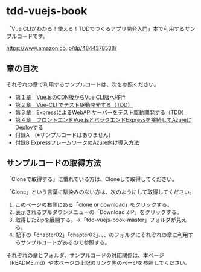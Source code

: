 ﻿# tdd-vuejs-book

「Vue CLIがわかる！使える！TDDでつくるアプリ開発入門」本で利用するサンプルコードです。 

https://www.amazon.co.jp/dp/4844378538/


## 章の目次

それぞれの章で利用するサンプルコードは、次を参照ください。

 * [第１章　Vue.jsのCDN版からVue CLI版へ移行](/chapter01)
 * [第２章　Vue-CLI でテスト駆動開発する（TDD）](/chapter02)
 * [第３章　ExpressによるWebAPIサーバーをテスト駆動開発する（TDD）](/chapter03)
 * [第４章　フロントエンドVue.jsとバックエンドExpressを接続してAzureにDeployする](/chapter04)
 * 付録A　(※サンプルコードはありません）
 * [付録B ExpressフレームワークのAzure向け導入方法](/appendix/b-azure-express-mocha)


## サンプルコードの取得方法

「Cloneで取得する」に慣れている方は、Cloneして取得してください。

「Clone」という言葉に馴染みのない方は、次のようにして取得してください。

1. このページの右側にある「clone or download」をクリックする。
2. 表示されるプルダウンメニューの「Download ZIP」をクリックする。
3. 取得したZipを展開する。→「tdd-vuejs-book-master」フォルダが見える。
4. 配下の「chapter02」「chapter03」、、、のフォルダにそれぞれの章に利用するサンプルコードがあるので参照する。

それぞれの章とフォルダ、サンプルコードの対応関係は、本ページ（README.md）や本ページの上記のリンク先のページを参照してください。



